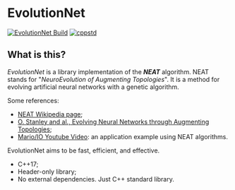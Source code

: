 # EvolutionNet

[![EvolutionNet Build](https://github.com/BiagioFesta/EvolutionNet/actions/workflows/EvolutionNetGithubCI.yml/badge.svg)](https://github.com/BiagioFesta/EvolutionNet/actions/workflows/EvolutionNetGithubCI.yml)
[![cppstd](https://img.shields.io/badge/c%2B%2B-17-blue)](https://en.wikipedia.org/wiki/C%2B%2B17)



## What is this?
*EvolutionNet* is a library implementation of the _**NEAT**_ algorithm. NEAT stands for "_NeuroEvolution of Augmenting Topologies_". 
It is a method for evolving artificial neural networks with a genetic algorithm.

Some references:
* [NEAT Wikipedia page](https://en.wikipedia.org/wiki/Neuroevolution_of_augmenting_topologies);
* [O. Stanley and al., Evolving Neural Networks through Augmenting Topologies](http://nn.cs.utexas.edu/downloads/papers/stanley.ec02.pdf);
* [Mario/IO Youtube Video](https://youtu.be/qv6UVOQ0F44): an application example using NEAT algorithms.

EvolutionNet aims to be fast, efficient, and effective.

* C++17;
* Header-only library;
* No external dependencies. Just C++ standard library.
